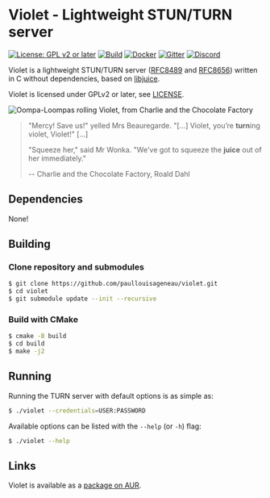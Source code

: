 # Violet - Lightweight STUN/TURN server

[![License: GPL v2 or later](https://img.shields.io/badge/License-GPL_v2_or_later-blue.svg)](https://www.gnu.org/licenses/old-licenses/gpl-2.0.en.html)
[![Build](https://github.com/paullouisageneau/violet/actions/workflows/build.yml/badge.svg)](https://github.com/paullouisageneau/violet/actions/workflows/build.yml)
[![Docker](https://img.shields.io/docker/v/paullouisageneau/violet/latest?color=2497ed&label=Docker)](https://hub.docker.com/repository/docker/paullouisageneau/violet)
[![Gitter](https://badges.gitter.im/libjuice/violet.svg)](https://gitter.im/libjuice/violet?utm_source=badge&utm_medium=badge&utm_campaign=pr-badge&utm_content=badge)
[![Discord](https://img.shields.io/discord/903257095539925006?logo=discord)](https://discord.gg/jXAP8jp3Nn)

Violet is a lightweight STUN/TURN server ([RFC8489](https://www.rfc-editor.org/rfc/rfc8489.html) and [RFC8656](https://www.rfc-editor.org/rfc/rfc8656.html)) written in C without dependencies, based on [libjuice](https://github.com/paullouisageneau/libjuice).

Violet is licensed under GPLv2 or later, see [LICENSE](https://github.com/paullouisageneau/violet/blob/master/LICENSE).

![Oompa-Loompas rolling Violet, from Charlie and the Chocolate Factory](https://github.com/paullouisageneau/violet/blob/master/image.png?raw=true)

> "Mercy! Save us!" yelled Mrs Beauregarde. "[...] Violet, you’re **turn**ing violet, Violet!" [...]
>
> "Squeeze her," said Mr Wonka. "We've got to squeeze the **juice** out of her immediately."
>
> -- Charlie and the Chocolate Factory, Roald Dahl

## Dependencies

None!

## Building

### Clone repository and submodules

```bash
$ git clone https://github.com/paullouisageneau/violet.git
$ cd violet
$ git submodule update --init --recursive
```

### Build with CMake

```bash
$ cmake -B build
$ cd build
$ make -j2
```

## Running

Running the TURN server with default options is as simple as:
```bash
$ ./violet --credentials=USER:PASSWORD
```

Available options can be listed with the `--help` (or `-h`) flag:
```bash
$ ./violet --help
```

## Links

Violet is available as a [package on AUR](https://aur.archlinux.org/packages/violet/).

